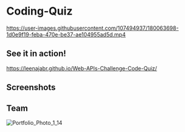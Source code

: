 # Coding-Quiz


https://user-images.githubusercontent.com/107494937/180063698-1d0e9f19-feba-470e-be37-ae104955ad5d.mp4


## See it in action!

https://leenajabr.github.io/Web-APIs-Challenge-Code-Quiz/

## Screenshots

## Team
![Portfolio_Photo_1_14](https://user-images.githubusercontent.com/107494937/180063880-5e28d3b6-514c-47a0-8921-2e9772f4cc48.jpg)
